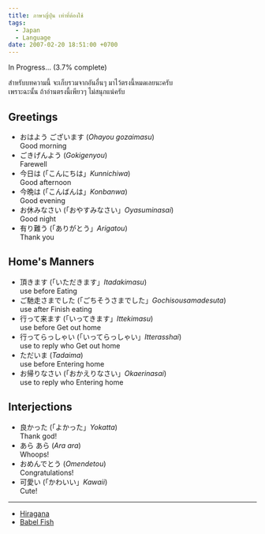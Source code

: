 ```yaml
---
title: ภาษาญี่ปุ่น เท่าที่ต้องใช้
tags:
  - Japan
  - Language
date: 2007-02-20 18:51:00 +0700
---
```


In Progress... (3.7% complete)

สำหรับบทความนี้ จะเก็บรวมจากอันอื่นๆ มาไว้ตรงนี้หมดเลยนะครับ  
เพราะฉะนั้น ถ้าอ่านตรงนี้เพียวๆ ไม่สนุกแน่ครับ


## Greetings

- おはよう ございます (*Ohayou gozaimasu*)  
  Good morning
- ごきげんよう (*Gokigenyou*)  
  Farewell
- 今日は (「こんにちは」*Kunnichiwa*)  
  Good afternoon
- 今晩は (「こんばんは」*Konbanwa*)  
  Good evening
- お休みなさい (「おやすみなさい」*Oyasuminasai*)  
  Good night
- 有り難う (「ありがとう」*Arigatou*)  
  Thank you


## Home's Manners

- 頂きます (「いただきます」*Itadakimasu*)  
  use before Eating
- ご馳走さまでした (「ごちそうさまでした」*Gochisousamadesuta*)  
  use after Finish eating
- 行って来ます (「いってきます」*Ittekimasu*)  
  use before Get out home
- 行ってらっしゃい (「いってらっしゃい」*Itterasshai*)  
  use to reply who Get out home
- ただいま (*Tadaima*)  
  use before Entering home
- お帰りなさい (「おかえりなさい」*Okaerinasai*)  
  use to reply who Entering home


## Interjections

- 良かった (「よかった」*Yokatta*)  
  Thank god!
- あら あら (*Ara ara*)  
  Whoops!
- おめんでとう (*Omendetou*)  
  Congratulations!
- 可愛い (「かわいい」*Kawaii*)  
  Cute!

---

- [Hiragana][]
- [Babel Fish][]


[Hiragana]: //en.wikipedia.org/wiki/Hiragana
[Babel Fish]: //babelfish.altavista.com/
